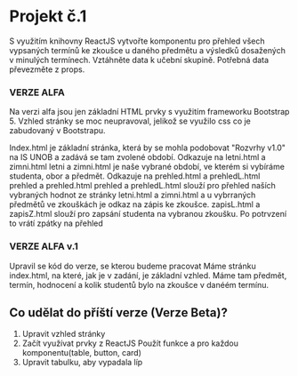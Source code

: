 # Projekt č.1

S využitím knihovny ReactJS vytvořte komponentu pro přehled všech vypsaných termínů ke zkoušce u daného předmětu a výsledků dosažených v minulých termínech.
Vztáhněte data k učební skupině.
Potřebná data převezměte z props.

### VERZE ALFA ### 

Na verzi alfa jsou jen základní HTML prvky s využitím frameworku Bootstrap 5. 
Vzhled stránky se moc neupravoval, jelikož se využilo css co je zabudovaný v Bootstrapu.

Index.html je základní stránka, která by se mohla podobovat "Rozvrhy v1.0" na IS UNOB a zadává se tam zvolené období. Odkazuje na letni.html a zimni.html
letni a zimni.html je naše vybrané období, ve kterém si vybíráme studenta, obor a předmět. Odkazuje na prehled.html a prehledL.html
prehled a prehled.html 
prehled a prehledL.html slouží pro přehled naších vybraných hodnot ze stránky letni.html a zimni.html a u vybrraných předmětů ve zkouškách je odkaz na zápis ke zkoušce.
zapisL.html a zapisZ.html slouží pro zapsání studenta na vybranou zkoušku. Po potrvzení to vrátí zpátky na přehled


### VERZE ALFA v.1 ###

Upravil se kód do verze, se kterou budeme pracovat
Máme stránku index.html, na které, jak je v zadání, je základní vzhled.
Máme tam předmět, termín, hodnocení a kolik studentů bylo na zkoušce v danéém termínu.

## Co udělat do příští verze (Verze Beta)?

1. Upravit vzhled stránky
2. Začít využívat prvky z ReactJS
    Použít funkce a pro každou komponentu(table, button, card)
3. Upravit tabulku, aby vypadala líp




